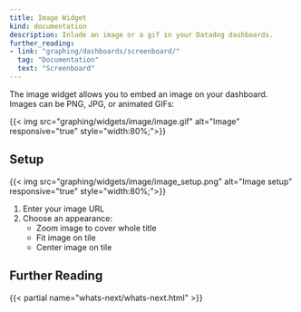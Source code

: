 ```yaml
---
title: Image Widget
kind: documentation
description: Inlude an image or a gif in your Datadog dashboards.
further_reading:
- link: "graphing/dashboards/screenboard/"
  tag: "Documentation"
  text: "Screenboard"
---
```


The image widget allows you to embed an image on your dashboard. Images can be PNG, JPG, or animated GIFs:

{{< img src="graphing/widgets/image/image.gif" alt="Image" responsive="true" style="width:80%;">}}

## Setup

{{< img src="graphing/widgets/image/image_setup.png" alt="Image setup" responsive="true" style="width:80%;">}}

1. Enter your image URL
2. Choose an appearance:
    * Zoom image to cover whole title
    * Fit image on tile
    * Center image on tile

## Further Reading

{{< partial name="whats-next/whats-next.html" >}}
